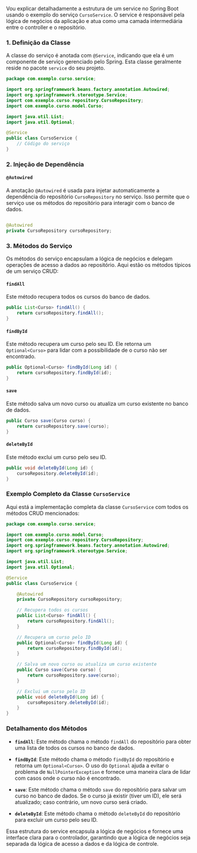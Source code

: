 Vou explicar detalhadamente a estrutura de um service no Spring Boot usando o exemplo do serviço `CursoService`.
O service é responsável pela lógica de negócios da aplicação e atua como uma camada intermediária entre o controller e o
repositório.

### 1. **Definição da Classe**

A classe do serviço é anotada com `@Service`, indicando que ela é um componente de serviço gerenciado pelo Spring. Esta
classe geralmente reside no pacote `service` do seu projeto.

```java
package com.exemplo.curso.service;

import org.springframework.beans.factory.annotation.Autowired;
import org.springframework.stereotype.Service;
import com.exemplo.curso.repository.CursoRepository;
import com.exemplo.curso.model.Curso;

import java.util.List;
import java.util.Optional;

@Service
public class CursoService {
    // Código do serviço
}
```

### 2. **Injeção de Dependência**

#### `@Autowired`

A anotação `@Autowired` é usada para injetar automaticamente a dependência do repositório `CursoRepository` no serviço.
Isso permite que o serviço use os métodos do repositório para interagir com o banco de dados.

```java

@Autowired
private CursoRepository cursoRepository;
```

### 3. **Métodos do Serviço**

Os métodos do serviço encapsulam a lógica de negócios e delegam operações de acesso a dados ao repositório. Aqui estão
os métodos típicos de um serviço CRUD:

#### `findAll`

Este método recupera todos os cursos do banco de dados.

```java
public List<Curso> findAll() {
    return cursoRepository.findAll();
}
```

#### `findById`

Este método recupera um curso pelo seu ID. Ele retorna um `Optional<Curso>` para lidar com a possibilidade de o curso
não ser encontrado.

```java
public Optional<Curso> findById(Long id) {
    return cursoRepository.findById(id);
}
```

#### `save`

Este método salva um novo curso ou atualiza um curso existente no banco de dados.

```java
public Curso save(Curso curso) {
    return cursoRepository.save(curso);
}
```

#### `deleteById`

Este método exclui um curso pelo seu ID.

```java
public void deleteById(Long id) {
    cursoRepository.deleteById(id);
}
```

### Exemplo Completo da Classe `CursoService`

Aqui está a implementação completa da classe `CursoService` com todos os métodos CRUD mencionados:

```java
package com.exemplo.curso.service;

import com.exemplo.curso.model.Curso;
import com.exemplo.curso.repository.CursoRepository;
import org.springframework.beans.factory.annotation.Autowired;
import org.springframework.stereotype.Service;

import java.util.List;
import java.util.Optional;

@Service
public class CursoService {

    @Autowired
    private CursoRepository cursoRepository;

    // Recupera todos os cursos
    public List<Curso> findAll() {
        return cursoRepository.findAll();
    }

    // Recupera um curso pelo ID
    public Optional<Curso> findById(Long id) {
        return cursoRepository.findById(id);
    }

    // Salva um novo curso ou atualiza um curso existente
    public Curso save(Curso curso) {
        return cursoRepository.save(curso);
    }

    // Exclui um curso pelo ID
    public void deleteById(Long id) {
        cursoRepository.deleteById(id);
    }
}
```

### Detalhamento dos Métodos

- **`findAll`**: Este método chama o método `findAll` do repositório para obter uma lista de todos os cursos no banco de
  dados.

- **`findById`**: Este método chama o método `findById` do repositório e retorna um `Optional<Curso>`. O uso
  do `Optional` ajuda a evitar o problema de `NullPointerException` e fornece uma maneira clara de lidar com casos onde
  o curso não é encontrado.

- **`save`**: Este método chama o método `save` do repositório para salvar um curso no banco de dados. Se o curso já
  existir (tiver um ID), ele será atualizado; caso contrário, um novo curso será criado.

- **`deleteById`**: Este método chama o método `deleteById` do repositório para excluir um curso pelo seu ID.

Essa estrutura do service encapsula a lógica de negócios e fornece uma interface clara para o controlador, garantindo
que a lógica de negócios seja separada da lógica de acesso a dados e da lógica de controle.